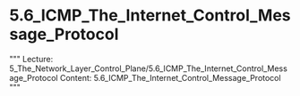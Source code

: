 # 5.6_ICMP_The_Internet_Control_Message_Protocol

"""
Lecture: 5_The_Network_Layer_Control_Plane/5.6_ICMP_The_Internet_Control_Message_Protocol
Content: 5.6_ICMP_The_Internet_Control_Message_Protocol
"""

